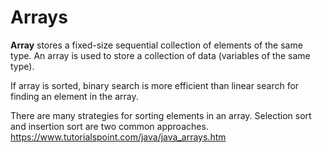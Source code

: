 # Arrays
**Array** stores a fixed-size sequential collection of elements of the same type. An array is used to store a collection of data (variables of the same type).

If array is sorted, binary search is more efficient than linear search for finding an element in the array. 

There are many strategies for sorting elements in an array. Selection sort and insertion sort are two common approaches.
https://www.tutorialspoint.com/java/java_arrays.htm
